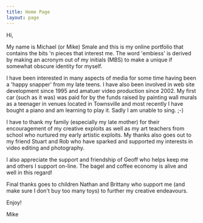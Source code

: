 ```yaml
---
title: Home Page
layout: page
---
```


Hi,

My name is Michael (or Mike) Smale and this is my online portfolio that contains the bits 'n pieces that interest me. The word 'embiess' is derived by making an acronym out of my initials (MBS) to make a unique if somewhat obscure identity for myself.

I have been interested in many aspects of media for some time having been a 'happy snapper' from my late teens. I have also been involved in web site development since 1995 and amatuer video production since 2002. My first car (such as it was) was paid for by the funds raised by painting wall murals as a teenager in venues located in Townsville and most recently I have bought a piano and am learning to play it. Sadly I am unable to sing. ;-)

I have to thank my family (especially my late mother) for their encouragement of my creative exploits as well as my art teachers from school who nurtured my early artistic exploits. My thanks also goes out to my friend Stuart and Rob who have sparked and supported my interests in video editing and photography.

I also appreciate the support and friendship of Geoff who helps keep me and others I support on-line.  The bagel and coffee economy is alive and well in this regard!

Final thanks goes to children Nathan and Brittany who support me (and make sure I  don't buy too many toys) to further my creative endeavours.

Enjoy!

Mike